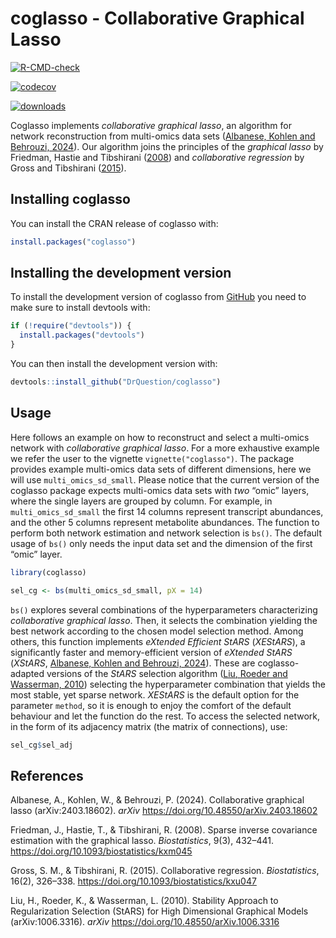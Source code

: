 
<!-- README.md is generated from README.Rmd. Please edit that file -->

# coglasso - Collaborative Graphical Lasso

<!-- badges: start -->

[![R-CMD-check](https://github.com/DrQuestion/coglasso/actions/workflows/R-CMD-check.yaml/badge.svg)](https://github.com/DrQuestion/coglasso/actions/workflows/R-CMD-check.yaml)

[![codecov](https://codecov.io/gh/DrQuestion/coglasso/graph/badge.svg?token=Q370RQ1CAD)](https://app.codecov.io/gh/DrQuestion/coglasso)

[![downloads](https://cranlogs.r-pkg.org/badges/coglasso)](https://cran.r-project.org/package=coglasso)
<!-- badges: end -->

Coglasso implements *collaborative graphical lasso*, an algorithm for
network reconstruction from multi-omics data sets ([Albanese, Kohlen and
Behrouzi, 2024](#references)). Our algorithm joins the principles of the
*graphical lasso* by Friedman, Hastie and Tibshirani
([2008](#references)) and *collaborative regression* by Gross and
Tibshirani ([2015](#references)).

## Installing coglasso

You can install the CRAN release of coglasso with:

``` r
install.packages("coglasso")
```

## Installing the development version

To install the development version of coglasso from
[GitHub](https://github.com/) you need to make sure to install devtools
with:

``` r
if (!require("devtools")) {
  install.packages("devtools")
}
```

You can then install the development version with:

``` r
devtools::install_github("DrQuestion/coglasso")
```

## Usage

Here follows an example on how to reconstruct and select a multi-omics
network with *collaborative graphical lasso*. For a more exhaustive
example we refer the user to the vignette `vignette("coglasso")`. The
package provides example multi-omics data sets of different dimensions,
here we will use `multi_omics_sd_small`. Please notice that the current
version of the coglasso package expects multi-omics data sets with *two*
“omic” layers, where the single layers are grouped by column. For
example, in `multi_omics_sd_small` the first 14 columns represent
transcript abundances, and the other 5 columns represent metabolite
abundances. The function to perform both network estimation and network
selection is `bs()`. The default usage of `bs()` only needs the input
data set and the dimension of the first “omic” layer.

``` r
library(coglasso)

sel_cg <- bs(multi_omics_sd_small, pX = 14)
```

`bs()` explores several combinations of the hyperparameters
characterizing *collaborative graphical lasso*. Then, it selects the
combination yielding the best network according to the chosen model
selection method. Among others, this function implements *eXtended
Efficient StARS* (*XEStARS*), a significantly faster and
memory-efficient version of *eXtended StARS* (*XStARS*, [Albanese,
Kohlen and Behrouzi, 2024](#ref)). These are coglasso-adapted versions
of the *StARS* selection algorithm ([Liu, Roeder and Wasserman,
2010](#references)) selecting the hyperparameter combination that yields
the most stable, yet sparse network. *XEStARS* is the default option for
the parameter `method`, so it is enough to enjoy the comfort of the
default behaviour and let the function do the rest. To access the
selected network, in the form of its adjacency matrix (the matrix of
connections), use:

``` r
sel_cg$sel_adj
```

## References

Albanese, A., Kohlen, W., & Behrouzi, P. (2024). Collaborative graphical
lasso (arXiv:2403.18602). *arXiv*
<https://doi.org/10.48550/arXiv.2403.18602>

Friedman, J., Hastie, T., & Tibshirani, R. (2008). Sparse inverse
covariance estimation with the graphical lasso. *Biostatistics*, 9(3),
432–441. <https://doi.org/10.1093/biostatistics/kxm045>

Gross, S. M., & Tibshirani, R. (2015). Collaborative regression.
*Biostatistics*, 16(2), 326–338.
<https://doi.org/10.1093/biostatistics/kxu047>

Liu, H., Roeder, K., & Wasserman, L. (2010). Stability Approach to
Regularization Selection (StARS) for High Dimensional Graphical Models
(arXiv:1006.3316). *arXiv* <https://doi.org/10.48550/arXiv.1006.3316>
